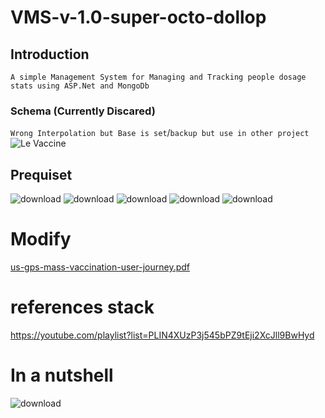 # VMS-v-1.0-super-octo-dollop

## Introduction

`A simple Management System for Managing and Tracking people dosage stats using ASP.Net and MongoDb`

### Schema (Currently Discared)
`Wrong Interpolation but Base is set`/`backup but use in other project`
![Le Vaccine](https://user-images.githubusercontent.com/67428572/169537042-d34dad1b-aa5b-43c7-9b72-7d7035aec082.jpg)



## Prequiset

![download](https://user-images.githubusercontent.com/67428572/163775386-806f549f-2b6d-4add-ac13-05d989a5a04c.jpg)
![download](https://user-images.githubusercontent.com/67428572/163775422-68f63b56-418e-4b40-be78-090cba68c4fc.png)
![download](https://user-images.githubusercontent.com/67428572/163775442-6fb9196c-83d5-4959-9964-d7c36ae29fdf.png)
![download](https://user-images.githubusercontent.com/67428572/163775465-84525d6d-2edb-43c2-b358-023c8ef9ddc5.png)
![download](https://user-images.githubusercontent.com/67428572/163775492-e094c44f-e180-47bc-8257-55d59ab8dd38.png)

# Modify
[us-gps-mass-vaccination-user-journey.pdf](https://github.com/Otherwa/VMS-v-1.0-super-octo-dollop-Le-Vaccine-/files/8890831/us-gps-mass-vaccination-user-journey.pdf)

# references stack
https://youtube.com/playlist?list=PLIN4XUzP3j545bPZ9tEji2XcJll9BwHyd

# In a nutshell
![download](https://user-images.githubusercontent.com/67428572/163776933-534e29ba-eff9-4215-819a-0afc4bd55882.jpg)
